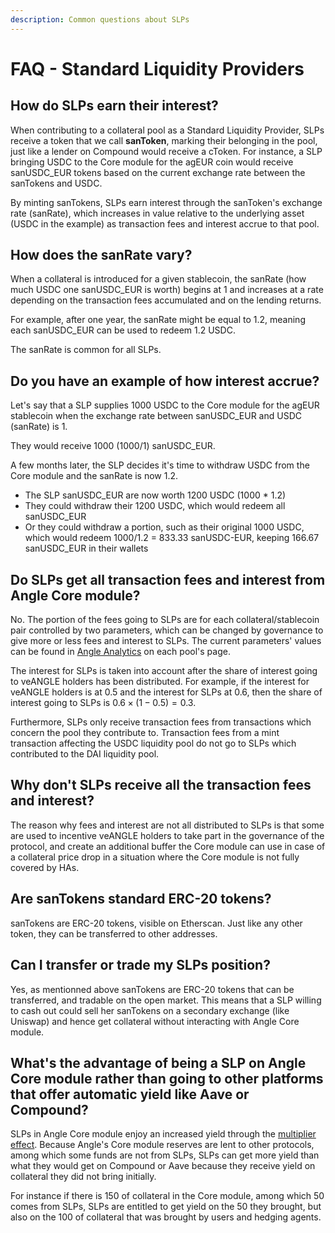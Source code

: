 ```yaml
---
description: Common questions about SLPs
---
```


# FAQ - Standard Liquidity Providers

## How do SLPs earn their interest?

When contributing to a collateral pool as a Standard Liquidity Provider, SLPs receive a token that we call **sanToken**, marking their belonging in the pool, just like a lender on Compound would receive a cToken. For instance, a SLP bringing USDC to the Core module for the agEUR coin would receive sanUSDC_EUR tokens based on the current exchange rate between the sanTokens and USDC.

By minting sanTokens, SLPs earn interest through the sanToken's exchange rate (sanRate), which increases in value relative to the underlying asset \(USDC in the example\) as transaction fees and interest accrue to that pool.

## How does the sanRate vary?

When a collateral is introduced for a given stablecoin, the sanRate \(how much USDC one sanUSDC_EUR is worth\) begins at 1 and increases at a rate depending on the transaction fees accumulated and on the lending returns.

For example, after one year, the sanRate might be equal to 1.2, meaning each sanUSDC_EUR can be used to redeem 1.2 USDC.

The sanRate is common for all SLPs.

## Do you have an example of how interest accrue?

Let's say that a SLP supplies 1000 USDC to the Core module for the agEUR stablecoin when the exchange rate between sanUSDC_EUR and USDC (sanRate) is 1.

They would receive 1000 \(1000/1\) sanUSDC_EUR.

A few months later, the SLP decides it's time to withdraw USDC from the Core module and the sanRate is now 1.2.

- The SLP sanUSDC_EUR are now worth 1200 USDC \(1000 \* 1.2\)
- They could withdraw their 1200 USDC, which would redeem all sanUSDC_EUR
- Or they could withdraw a portion, such as their original 1000 USDC, which would redeem 1000/1.2 = 833.33 sanUSDC-EUR, keeping 166.67 sanUSDC_EUR in their wallets

## Do SLPs get all transaction fees and interest from Angle Core module?

No. The portion of the fees going to SLPs are for each collateral/stablecoin pair controlled by two parameters, which can be changed by governance to give more or less fees and interest to SLPs. The current parameters' values can be found in [Angle Analytics](https://analytics.angle.money) on each pool's page.

The interest for SLPs is taken into account after the share of interest going to veANGLE holders has been distributed. For example, if the interest for veANGLE holders is at 0.5 and the interest for SLPs at 0.6, then the share of interest going to SLPs is $0.6\times(1-0.5)=0.3$.

Furthermore, SLPs only receive transaction fees from transactions which concern the pool they contribute to. Transaction fees from a mint transaction affecting the USDC liquidity pool do not go to SLPs which contributed to the DAI liquidity pool.

## Why don't SLPs receive all the transaction fees and interest?

The reason why fees and interest are not all distributed to SLPs is that some are used to incentive veANGLE holders to take part in the governance of the protocol, and create an additional buffer the Core module can use in case of a collateral price drop in a situation where the Core module is not fully covered by HAs.

## Are sanTokens standard ERC-20 tokens?

sanTokens are ERC-20 tokens, visible on Etherscan. Just like any other token, they can be transferred to other addresses.

## Can I transfer or trade my SLPs position?

Yes, as mentionned above sanTokens are ERC-20 tokens that can be transferred, and tradable on the open market. This means that a SLP willing to cash out could sell her sanTokens on a secondary exchange (like Uniswap) and hence get collateral without interacting with Angle Core module.

## What's the advantage of being a SLP on Angle Core module rather than going to other platforms that offer automatic yield like Aave or Compound?

SLPs in Angle Core module enjoy an increased yield through the [multiplier effect](README.md#%E2%9C%96-multiplier-effect). Because Angle's Core module reserves are lent to other protocols, among which some funds are not from SLPs, SLPs can get more yield than what they would get on Compound or Aave because they receive yield on collateral they did not bring initially.

For instance if there is 150 of collateral in the Core module, among which 50 comes from SLPs, SLPs are entitled to get yield on the 50 they brought, but also on the 100 of collateral that was brought by users and hedging agents.
